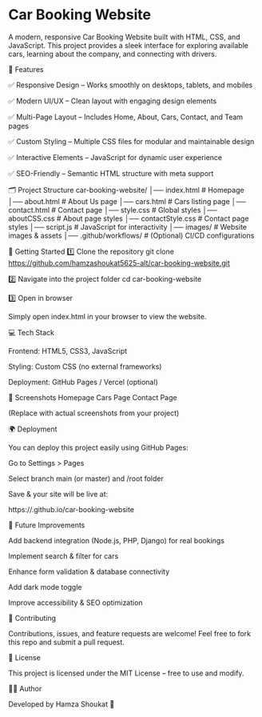 # Car Booking Website

A modern, responsive Car Booking Website built with HTML, CSS, and JavaScript.
This project provides a sleek interface for exploring available cars, learning about the company, and connecting with drivers.

📌 Features

✅ Responsive Design – Works smoothly on desktops, tablets, and mobiles

✅ Modern UI/UX – Clean layout with engaging design elements

✅ Multi-Page Layout – Includes Home, About, Cars, Contact, and Team pages

✅ Custom Styling – Multiple CSS files for modular and maintainable design

✅ Interactive Elements – JavaScript for dynamic user experience

✅ SEO-Friendly – Semantic HTML structure with meta support

🗂️ Project Structure
car-booking-website/
│── index.html           # Homepage
│── about.html           # About Us page
│── cars.html            # Cars listing page
│── contact.html         # Contact page
│── style.css            # Global styles
│── aboutCSS.css         # About page styles
│── contactStyle.css     # Contact page styles
│── script.js            # JavaScript for interactivity
│── images/              # Website images & assets
│── .github/workflows/   # (Optional) CI/CD configurations

🚀 Getting Started
1️⃣ Clone the repository
git clone https://github.com/hamzashoukat5625-alt/car-booking-website.git

2️⃣ Navigate into the project folder
cd car-booking-website

3️⃣ Open in browser

Simply open index.html in your browser to view the website.

💻 Tech Stack

Frontend: HTML5, CSS3, JavaScript

Styling: Custom CSS (no external frameworks)

Deployment: GitHub Pages / Vercel (optional)

📸 Screenshots
Homepage	Cars Page	Contact Page

	
	

(Replace with actual screenshots from your project)

🌍 Deployment

You can deploy this project easily using GitHub Pages:

Go to Settings > Pages

Select branch main (or master) and /root folder

Save & your site will be live at:

https://<your-username>.github.io/car-booking-website

📌 Future Improvements

Add backend integration (Node.js, PHP, Django) for real bookings

Implement search & filter for cars

Enhance form validation & database connectivity

Add dark mode toggle

Improve accessibility & SEO optimization

🤝 Contributing

Contributions, issues, and feature requests are welcome!
Feel free to fork this repo and submit a pull request.

📜 License

This project is licensed under the MIT License – free to use and modify.

👨‍💻 Author

Developed by Hamza Shoukat
 🚀
